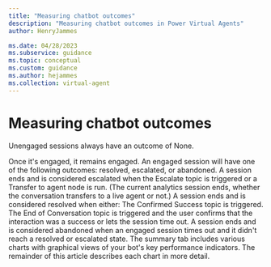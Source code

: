 ```yaml
---
title: "Measuring chatbot outcomes"
description: "Measuring chatbot outcomes in Power Virtual Agents"
author: HenryJammes

ms.date: 04/28/2023
ms.subservice: guidance
ms.topic: conceptual
ms.custom: guidance
ms.author: hejammes
ms.collection: virtual-agent
---
```


# Measuring chatbot outcomes

Unengaged sessions always have an outcome of None. 

Once it's engaged, it remains engaged. An engaged session will have one of the following outcomes: resolved, escalated, or abandoned.
A session ends and is considered escalated when the Escalate topic is triggered or a Transfer to agent node is run. (The current analytics session ends, whether the conversation transfers to a live agent or not.)
A session ends and is considered resolved when either:
The Confirmed Success topic is triggered.
The End of Conversation topic is triggered and the user confirms that the interaction was a success or lets the session time out.
A session ends and is considered abandoned when an engaged session times out and it didn't reach a resolved or escalated state.
The summary tab includes various charts with graphical views of your bot's key performance indicators. The remainder of this article describes each chart in more detail.